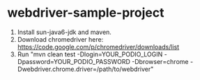 webdriver-sample-project
========================
1. Install sun-java6-jdk and maven.
2. Download chromedriver here: https://code.google.com/p/chromedriver/downloads/list
3. Run "mvn clean test -Dlogin=YOUR_PODIO_LOGIN -Dpassword=YOUR_PODIO_PASSWORD -Dbrowser=chrome -Dwebdriver.chrome.driver=/path/to/webdriver"
